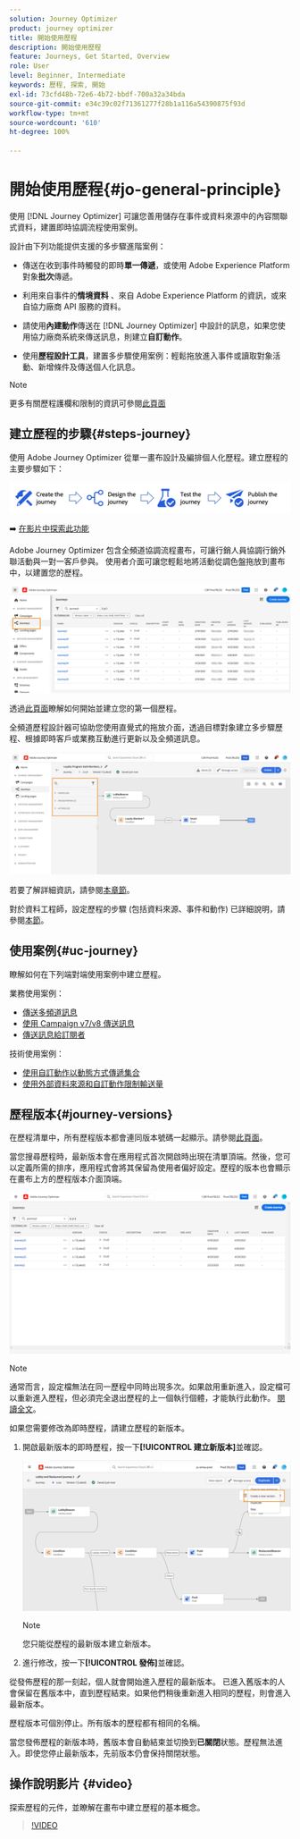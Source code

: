 ```yaml
---
solution: Journey Optimizer
product: journey optimizer
title: 開始使用歷程
description: 開始使用歷程
feature: Journeys, Get Started, Overview
role: User
level: Beginner, Intermediate
keywords: 歷程, 探索, 開始
exl-id: 73cfd48b-72e6-4b72-bbdf-700a32a34bda
source-git-commit: e34c39c02f71361277f28b1a116a54390875f93d
workflow-type: tm+mt
source-wordcount: '610'
ht-degree: 100%

---
```



# 開始使用歷程{#jo-general-principle}

使用 [!DNL Journey Optimizer] 可讓您善用儲存在事件或資料來源中的內容關聯式資料，建置即時協調流程使用案例。

設計由下列功能提供支援的多步驟進階案例：

* 傳送在收到事件時觸發的即時&#x200B;**單一傳遞**，或使用 Adobe Experience Platform 對象&#x200B;**批次**&#x200B;傳遞。

* 利用來自事件的&#x200B;**情境資料** 、來自 Adobe Experience Platform 的資訊，或來自協力廠商 API 服務的資料。

* 請使用&#x200B;**內建動作**&#x200B;傳送在 [!DNL Journey Optimizer] 中設計的訊息，如果您使用協力廠商系統來傳送訊息，則建立&#x200B;**自訂動作**。

* 使用&#x200B;**歷程設計工具**，建置多步驟使用案例：輕鬆拖放進入事件或讀取對象活動、新增條件及傳送個人化訊息。

>[!NOTE]
>
>更多有關歷程護欄和限制的資訊可參閱[此頁面](../start/guardrails.md)

## 建立歷程的步驟{#steps-journey}

使用 Adobe Journey Optimizer 從單一畫布設計及編排個人化歷程。建立歷程的主要步驟如下：

![](assets/journey-creation-process.png)

➡️ [在影片中探索此功能](#video)

Adobe Journey Optimizer 包含全頻道協調流程畫布，可讓行銷人員協調行銷外聯活動與一對一客戶參與。 使用者介面可讓您輕鬆地將活動從調色盤拖放到畫布中，以建置您的歷程。

![](assets/interface-journeys.png)

透過[此頁面](journey-gs.md)瞭解如何開始並建立您的第一個歷程。

全頻道歷程設計器可協助您使用直覺式的拖放介面，透過目標對象建立多步驟歷程、根據即時客戶或業務互動進行更新以及全頻道訊息。

![](assets/journey38.png)

若要了解詳細資訊，請參閱[本章節](using-the-journey-designer.md)。

對於資料工程師，設定歷程的步驟 (包括資料來源、事件和動作) 已詳細說明，請參閱[本節](../configuration/about-data-sources-events-actions.md)。


## 使用案例{#uc-journey}

瞭解如何在下列端對端使用案例中建立歷程。

業務使用案例：

* [傳送多頻道訊息](journeys-uc.md)
* [使用 Campaign v7/v8 傳送訊息](ajo-ac.md)
* [傳送訊息給訂閱者](message-to-subscribers-uc.md)

技術使用案例：

* [使用自訂動作以動態方式傳遞集合](collections.md)
* [使用外部資料來源和自訂動作限制輸送量](limit-throughput.md)

## 歷程版本{#journey-versions}

在歷程清單中，所有歷程版本都會連同版本號碼一起顯示。請參閱[此頁面](../building-journeys/using-the-journey-designer.md)。

當您搜尋歷程時，最新版本會在應用程式首次開啟時出現在清單頂端。然後，您可以定義所需的排序，應用程式會將其保留為使用者偏好設定。歷程的版本也會顯示在畫布上方的歷程版本介面頂端。

![](assets/journeyversions1.png)

>[!NOTE]
>
>通常而言，設定檔無法在同一歷程中同時出現多次。如果啟用重新進入，設定檔可以重新進入歷程，但必須完全退出歷程的上一個執行個體，才能執行此動作。 [閱讀全文](end-journey.md)。

如果您需要修改為即時歷程，請建立歷程的新版本。

1. 開啟最新版本的即時歷程，按一下&#x200B;**[!UICONTROL 建立新版本]**&#x200B;並確認。

   ![](assets/journeyversions2.png)

   >[!NOTE]
   >
   >您只能從歷程的最新版本建立新版本。

1. 進行修改，按一下&#x200B;**[!UICONTROL 發佈]**&#x200B;並確認。

從發佈歷程的那一刻起，個人就會開始進入歷程的最新版本。 已進入舊版本的人會保留在舊版本中，直到歷程結束。如果他們稍後重新進入相同的歷程，則會進入最新版本。

歷程版本可個別停止。所有版本的歷程都有相同的名稱。

當您發佈歷程的新版本時，舊版本會自動結束並切換到&#x200B;**已關閉**&#x200B;狀態。歷程無法進入。即使您停止最新版本，先前版本仍會保持關閉狀態。

## 操作說明影片 {#video}

探索歷程的元件，並瞭解在畫布中建立歷程的基本概念。

>[!VIDEO](https://video.tv.adobe.com/v/3424996?quality=12)
